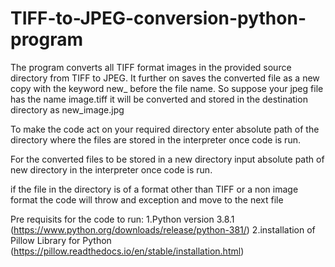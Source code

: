 # TIFF-to-JPEG-conversion-python-program
The program converts all TIFF format images in the provided source directory from TIFF to JPEG. It further on saves the converted file as a new copy with the keyword new_ before the file name. So suppose your jpeg file has the name image.tiff it will be converted and stored in the destination directory as new_image.jpg

To make the code act on your required directory enter absolute path of the directory where the files are stored in the interpreter once code is run.

For the converted files to be stored in a new directory input absolute path of new directory in the interpreter once code is run.

if the file in the directory is of a format other than TIFF or a non image format the code will throw and exception and move to the next file

Pre requisits for the code to run:
1.Python version 3.8.1 (https://www.python.org/downloads/release/python-381/)
2.installation of Pillow Library for Python (https://pillow.readthedocs.io/en/stable/installation.html)
